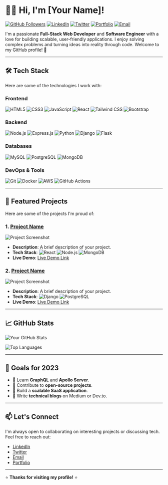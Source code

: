 # 👨‍💻 Hi, I'm [Your Name]!

[![GitHub Followers](https://img.shields.io/github/followers/yourusername?label=Follow%20Me&style=social)](https://github.com/yourusername)
[![LinkedIn](https://img.shields.io/badge/LinkedIn-Connect-blue)](https://www.linkedin.com/in/yourprofile/)
[![Twitter](https://img.shields.io/badge/Twitter-Follow-blue)](https://twitter.com/yourhandle)
[![Portfolio](https://img.shields.io/badge/Portfolio-Visit-green)](https://yourportfolio.com)
[![Email](https://img.shields.io/badge/Email-Me-red)](mailto:youremail@example.com)

I'm a passionate **Full-Stack Web Developer** and **Software Engineer** with a love for building scalable, user-friendly applications. I enjoy solving complex problems and turning ideas into reality through code. Welcome to my GitHub profile! 🚀

---

## 🛠️ **Tech Stack**

Here are some of the technologies I work with:

### **Frontend**
![HTML5](https://img.shields.io/badge/HTML5-E34F26?style=for-the-badge&logo=html5&logoColor=white)
![CSS3](https://img.shields.io/badge/CSS3-1572B6?style=for-the-badge&logo=css3&logoColor=white)
![JavaScript](https://img.shields.io/badge/JavaScript-F7DF1E?style=for-the-badge&logo=javascript&logoColor=black)
![React](https://img.shields.io/badge/React-61DAFB?style=for-the-badge&logo=react&logoColor=black)
![Tailwind CSS](https://img.shields.io/badge/Tailwind_CSS-38B2AC?style=for-the-badge&logo=tailwind-css&logoColor=white)
![Bootstrap](https://img.shields.io/badge/Bootstrap-7952B3?style=for-the-badge&logo=bootstrap&logoColor=white)

### **Backend**
![Node.js](https://img.shields.io/badge/Node.js-339933?style=for-the-badge&logo=node.js&logoColor=white)
![Express.js](https://img.shields.io/badge/Express.js-000000?style=for-the-badge&logo=express&logoColor=white)
![Python](https://img.shields.io/badge/Python-3776AB?style=for-the-badge&logo=python&logoColor=white)
![Django](https://img.shields.io/badge/Django-092E20?style=for-the-badge&logo=django&logoColor=white)
![Flask](https://img.shields.io/badge/Flask-000000?style=for-the-badge&logo=flask&logoColor=white)

### **Databases**
![MySQL](https://img.shields.io/badge/MySQL-4479A1?style=for-the-badge&logo=mysql&logoColor=white)
![PostgreSQL](https://img.shields.io/badge/PostgreSQL-4169E1?style=for-the-badge&logo=postgresql&logoColor=white)
![MongoDB](https://img.shields.io/badge/MongoDB-47A248?style=for-the-badge&logo=mongodb&logoColor=white)

### **DevOps & Tools**
![Git](https://img.shields.io/badge/Git-F05032?style=for-the-badge&logo=git&logoColor=white)
![Docker](https://img.shields.io/badge/Docker-2496ED?style=for-the-badge&logo=docker&logoColor=white)
![AWS](https://img.shields.io/badge/AWS-232F3E?style=for-the-badge&logo=amazon-aws&logoColor=white)
![GitHub Actions](https://img.shields.io/badge/GitHub_Actions-2088FF?style=for-the-badge&logo=github-actions&logoColor=white)

---

## 🚀 **Featured Projects**

Here are some of the projects I'm proud of:

### **1. [Project Name](https://github.com/yourusername/project1)**
![Project Screenshot](https://via.placeholder.com/800x400) <!-- Replace with your project screenshot or GIF -->
- **Description**: A brief description of your project.
- **Tech Stack**: ![React](https://img.shields.io/badge/React-61DAFB?style=for-the-badge&logo=react&logoColor=black) ![Node.js](https://img.shields.io/badge/Node.js-339933?style=for-the-badge&logo=node.js&logoColor=white) ![MongoDB](https://img.shields.io/badge/MongoDB-47A248?style=for-the-badge&logo=mongodb&logoColor=white)
- **Live Demo**: [Live Demo Link](https://yourprojectdemo.com)

### **2. [Project Name](https://github.com/yourusername/project2)**
![Project Screenshot](https://via.placeholder.com/800x400) <!-- Replace with your project screenshot or GIF -->
- **Description**: A brief description of your project.
- **Tech Stack**: ![Django](https://img.shields.io/badge/Django-092E20?style=for-the-badge&logo=django&logoColor=white) ![PostgreSQL](https://img.shields.io/badge/PostgreSQL-4169E1?style=for-the-badge&logo=postgresql&logoColor=white)
- **Live Demo**: [Live Demo Link](https://yourprojectdemo.com)

---

## 📈 **GitHub Stats**

![Your GitHub Stats](https://github-readme-stats.vercel.app/api?username=yourusername&show_icons=true&theme=radical)

![Top Languages](https://github-readme-stats.vercel.app/api/top-langs/?username=yourusername&layout=compact&theme=radical)

---

## 🎯 **Goals for 2023**
- 🌱 Learn **GraphQL** and **Apollo Server**.
- 🔭 Contribute to **open-source projects**.
- 🚀 Build a **scalable SaaS application**.
- 📝 Write **technical blogs** on Medium or Dev.to.

---

## 📫 **Let's Connect**

I'm always open to collaborating on interesting projects or discussing tech. Feel free to reach out:

- [LinkedIn](https://www.linkedin.com/in/yourprofile/)
- [Twitter](https://twitter.com/yourhandle)
- [Email](mailto:youremail@example.com)
- [Portfolio](https://yourportfolio.com)

---

⭐️ **Thanks for visiting my profile!** ⭐️
